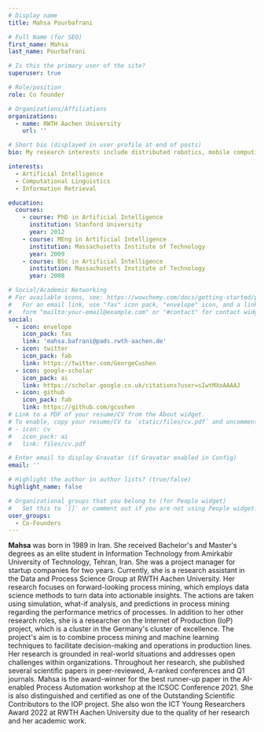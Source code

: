 ```yaml
---
# Display name
title: Mahsa Pourbafrani

# Full Name (for SEO)
first_name: Mahsa
last_name: Pourbafrani

# Is this the primary user of the site?
superuser: true

# Role/position
role: Co founder

# Organizations/Affiliations
organizations:
  - name: RWTH Aachen University
    url: ''

# Short bio (displayed in user profile at end of posts)
bio: My research interests include distributed robotics, mobile computing and programmable matter.

interests:
  - Artificial Intelligence
  - Computational Linguistics
  - Information Retrieval

education:
  courses:
    - course: PhD in Artificial Intelligence
      institution: Stanford University
      year: 2012
    - course: MEng in Artificial Intelligence
      institution: Massachusetts Institute of Technology
      year: 2009
    - course: BSc in Artificial Intelligence
      institution: Massachusetts Institute of Technology
      year: 2008

# Social/Academic Networking
# For available icons, see: https://wowchemy.com/docs/getting-started/page-builder/#icons
#   For an email link, use "fas" icon pack, "envelope" icon, and a link in the
#   form "mailto:your-email@example.com" or "#contact" for contact widget.
social:
  - icon: envelope
    icon_pack: fas
    link: 'mahsa.bafrani@pads.rwth-aachen.de'
  - icon: twitter
    icon_pack: fab
    link: https://twitter.com/GeorgeCushen
  - icon: google-scholar
    icon_pack: ai
    link: https://scholar.google.co.uk/citations?user=sIwtMXoAAAAJ
  - icon: github
    icon_pack: fab
    link: https://github.com/gcushen
# Link to a PDF of your resume/CV from the About widget.
# To enable, copy your resume/CV to `static/files/cv.pdf` and uncomment the lines below.
# - icon: cv
#   icon_pack: ai
#   link: files/cv.pdf

# Enter email to display Gravatar (if Gravatar enabled in Config)
email: ''

# Highlight the author in author lists? (true/false)
highlight_name: false

# Organizational groups that you belong to (for People widget)
#   Set this to `[]` or comment out if you are not using People widget.
user_groups:
  - Co-Founders
---
```


**Mahsa** was born in 1989 in Iran. She received Bachelor's and Master's degrees as an elite student in Information Technology from Amirkabir University of Technology, Tehran, Iran. She was a project manager for startup companies for two years. Currently, she is a research assistant in the Data and Process Science Group at RWTH Aachen University. Her research focuses on forward-looking process mining, which employs data science methods to turn data into actionable insights. The actions are taken using simulation, what-if analysis, and predictions in process mining regarding the performance metrics of processes. In addition to her other research roles, she is a researcher on the Internet of Production (IoP) project, which is a cluster in the Germany's cluster of excellence. The project's aim is to combine process mining and machine learning techniques to facilitate decision-making and operations in production lines. Her research is grounded in real-world situations and addresses open challenges within organizations.  Throughout her research, she published several scientific papers in peer-reviewed, A-ranked conferences and Q1 journals. Mahsa is the award-winner for the best runner-up paper in the AI-enabled Process Automation workshop at the ICSOC Conference 2021. She is also distinguished and certified as one of the Outstanding Scientific Contributors to the IOP project. She also won the ICT Young Researchers Award 2022 at RWTH Aachen University due to the quality of her research and her academic work. 
